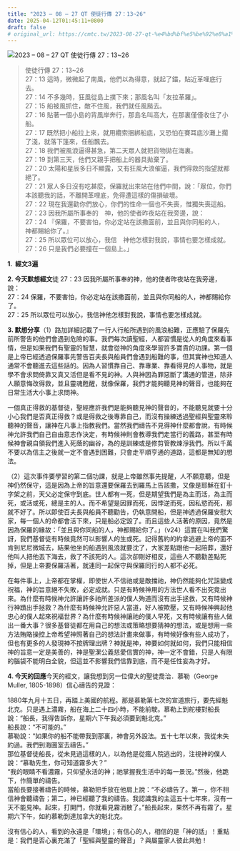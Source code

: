 ```yaml
---
title: "2023 – 08 – 27 QT 使徒行傳 27：13~26"
date: 2025-04-12T01:45:11+0800
draft: false
# original_url: https://cmtc.tw/2023-08-27-qt-%e4%bd%bf%e5%be%92%e8%a1%8c%e5%82%b3-27%ef%bc%9a1326
---
```


![2023 – 08 – 27 QT  使徒行傳 27：13\~26](/images/qt.jpg  "2023 – 08 – 27 QT  使徒行傳 27：13\~26")

> 使徒行傳 27：13\~26  
> 27：13 這時，微微起了南風，他們以為得意，就起了錨，貼近革哩底行去。  
> 27：14 不多幾時，狂風從島上撲下來；那風名叫「友拉革羅」。  
> 27：15 船被風抓住，敵不住風，我們就任風颳去。  
> 27：16 貼著一個小島的背風岸奔行，那島名叫高大，在那裏僅僅收住了小船。  
> 27：17 既然把小船拉上來，就用纜索捆綁船底，又恐怕在賽耳底沙灘上擱了淺，就落下篷來，任船飄去。  
> 27：18 我們被風浪逼得甚急，第二天眾人就把貨物拋在海裏。  
> 27：19 到第三天，他們又親手把船上的器具拋棄了。  
> 27：20 太陽和星辰多日不顯露，又有狂風大浪催逼，我們得救的指望就都絕了。  
> 27：21 眾人多日沒有吃甚麼，保羅就出來站在他們中間，說：「眾位，你們本該聽我的話，不離開革哩底，免得遭這樣的傷損破壞。  
> 27：22 現在我還勸你們放心，你們的性命一個也不失喪，惟獨失喪這船。  
> 27：23 因我所屬所事奉的　神，他的使者昨夜站在我旁邊，說：  
> 27：24 『保羅，不要害怕，你必定站在該撒面前，並且與你同船的人，　神都賜給你了。』  
> 27：25 所以眾位可以放心，我信　神他怎樣對我說，事情也要怎樣成就。  
> 27：26 只是我們必要撞在一個島上。」

**1.  經文3遍**

**2. 今天默想經文**徒 27：23 因我所屬所事奉的神，他的使者昨夜站在我旁邊，說：  
27：24 保羅，不要害怕，你必定站在該撒面前，並且與你同船的人，神都賜給你了。  
27：25 所以眾位可以放心，我信神他怎樣對我說，事情也要怎樣成就。

**3. 默想分享**（1）路加詳細記載了一行人行船所遇到的風浪船難，正應驗了保羅先前所警告的他們會遇到危險的事。我們每次讀聖經，人都習慣是從人的角度來看事情，但是如果我們有聖靈的智慧，就會從神的角度來學習許多寶貴的功課。第一個是上帝已經透過保羅事先警告百夫長與船員們會遇到船難的事，但其實神也知道人通常不會聽進去這些話的。因為人習慣靠自己、靠專業、靠看得見的人事物，就是學不會求問倚靠又真又活但是看不見的神。人與神因為罪惡斷了溝通的管道，除非人願意悔改得救，並且靈魂甦醒，就像保羅，我們才能夠聽見神的聲音，也能夠在日常生活大小事上求問神。

一個真正得救的基督徒，聖經應許我們是能夠聽見神的聲音的，不能聽見就要十分小心我們是否真正得救？或是得救之後專靠自己，而沒有操練透過聖經與聖靈來聆聽神的聲音，讓神在凡事上指教我們。當然我們禱告不見得神什麼都會說，有時候神允許我們自己自由意志作決定，有時候神則會教導我們走當行的義路，甚至有時候神會親自領我們進入死蔭的幽谷，為的是訓練或是修剪管教煉淨我們。所以千萬不要以為信主之後就一定不會遇到困難，只會走平順亨通的道路，這都是無知的想法。

（2）這次事件要學習的第二個功課，就是上帝雖然事先提醒，人不願意聽，但是神仍然保守，這是因為上帝的旨意還要保羅去到羅馬上告該撒，又像是耶穌在釘十字架之前，天父必定保守到底。世人都有一死，但是期望我們是為主而活，為主而死，或活或死，總是主的人。而不希望是因罪而死，因悖逆而死，因私慾而死，那就不好了。所以即使百夫長與船員不聽勸告，仍執意開船，但是神透過保羅安慰大家，每一個人的命都會活下來，只是船必定毀了。而且這些人活著的原因，竟然是因為保羅的緣故：「並且與你同船的人，神都賜給你了。」（v24）這實在叫我們驚訝，我們基督徒有時候竟然可以影響人的生或死。記得舊約的約拿逃避上帝的面不肯到尼尼微城去，結果他坐的船遇到風浪就要沈了，大家差點跟他一起陪葬，還好他叫人把他丟下海去，救了不該死的人。這次卻剛好相反，這些人不聽勸差點死掉，但是上帝要保羅活著，就連同一起保守與保羅同行的人都不必死。

在每件事上，上帝都在掌權，即使世人不信祂或是敵擋祂，神仍然能夠化咒詛變成祝福，神的旨意絕不失敗，必定成就。只是有時候神用的方法世人看不出究竟出來。為什麼有時候神允許讓許多祂所差派的僕人殉道而沒有出手拯救，又有時候神行神蹟出手拯救？為什麼有時候神允許惡人當道，好人被欺壓，又有時候神興起他忠心的僕人起來祝福世界？為什麼有時候神讓祂的僕人早死，又有時候讓有些人做出一番大事？很多基督徒都在用自己的想法或策略想要猜神的想法，或是想用一些方法賄賂操控上帝希望神照著自己的想法計畫來做事，有時候好像有些人成功了，但也有更多的人發現神不按牌理出牌？神就是神，神要如何就如何，我們只能相信神的旨意一定是美善的，神是聖潔公義慈愛信實的神，神一定不會錯，只是人有限的腦袋不能明白全貌，但這並不影響我們信靠到底，而不是任性妄為才好。

**4. 今天的回應**今天的經文，讓我想到另一位偉大的聖徒喬治．慕勒（George Muller, 1805-1898）信心禱告的見證：

1880年九月十五日，再踏上美國的航程。那是慕勒第七次的宣道旅行，要先經魁北克。只是遇上濃霧，船在海上二十四小時，不能前駛。慕勒上到舵樓對船長說：“船長，我得告訴你，星期六下午我必須要到魁北克。”  
船長說：“不可能的。”  
慕勒說：“如果你的船不能帶我到那裏，神會另外設法。五十七年以來，我從未失約過。我們到海圖室去禱告。”  
那位基督徒船長，從未見過這樣的人，以為他是從瘋人院逃出的，注視神的僕人說：“慕勒先生，你可知道霧多大？”  
“我的眼睛不看濃霧，只仰望永活的神；祂掌握我生活中的每一景況。”然後，他跪下，作簡單的禱告。  
當船長要接著禱告的時候，慕勒把手放在他肩上說：“不必禱告了。第一，你不相信神會聽禱告；第二，神已經聽了我的禱告。我認識我的主這五十七年來，沒有一天不能見神。起來，打開門，你就看見霧消散了。”船長起來，果然不再有霧了。星期六下午，如約慕勒到達加拿大的魁北克。

沒有信心的人，看到的永遠是「環境」；有信心的人，相信的是「神的話」！重點是：我們是否心裏充滿了「聖經與聖靈的聲音」？與屬靈家人彼此共勉！